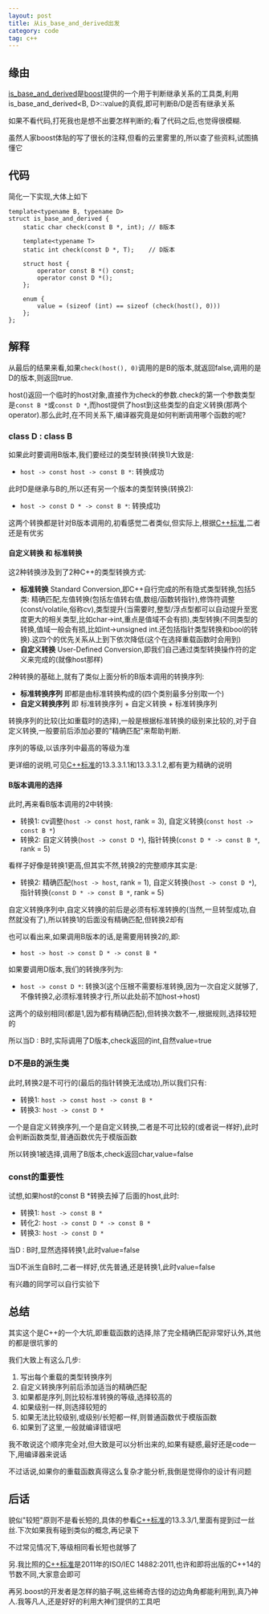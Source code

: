 ```yaml
---
layout: post
title: 从is_base_and_derived出发
category: code
tag: c++
---
```


## 缘由

[is_base_and_derived][is_base_and_derived]是[boost][boost]提供的一个用于判断继承关系的工具类,利用is_base_and_derived<B, D>::value的真假,即可判断B/D是否有继承关系

如果不看代码,打死我也是想不出要怎样判断的;看了代码之后,也觉得很模糊.

虽然人家boost体贴的写了很长的注释,但看的云里雾里的,所以查了些资料,试图搞懂它

## 代码

简化一下实现,大体上如下

    template<typename B, typename D>
    struct is_base_and_derived {
        static char check(const B *, int); // B版本

        template<typename T>
        static int check(const D *, T);    // D版本

        struct host {
            operator const B *() const;
            operator const D *();
        };

        enum {
            value = (sizeof (int) == sizeof (check(host(), 0)))
        };
    };

## 解释

从最后的结果来看,如果`check(host(), 0)`调用的是B的版本,就返回false,调用的是D的版本,则返回true.

host()返回一个临时的host对象,直接作为check的参数.check的第一个参数类型是`const B *`或`const D *`,而host提供了host到这些类型的自定义转换(那两个operator).那么此时,在不同关系下,编译器究竟是如何判断调用哪个函数的呢?

### class D : class B

如果此时要调用B版本,我们要经过的类型转换(转换1)大致是:

* `host -> const host -> const B *`: 转换成功

此时D是继承与B的,所以还有另一个版本的类型转换(转换2):

* `host -> const D * -> const B *`: 转换成功

这两个转换都是针对B版本调用的,初看感觉二者类似,但实际上,根据[C++标准][c++11],二者还是有优劣

#### 自定义转换 和 标准转换

这2种转换涉及到了2种C++的类型转换方式:

* **标准转换** Standard Conversion,即C++自行完成的所有隐式类型转换,包括5类: 精确匹配,左值转换(包括左值转右值,数组/函数转指针),修饰符调整(const/volatile,俗称cv),类型提升(当需要时,整型/浮点型都可以自动提升至宽度更大的相关类型,比如char->int,重点是值域不会有损),类型转换(不同类型的转换,值域一般会有损,比如int->unsigned int.还包括指针类型转换和bool的转换).这四个的优先关系从上到下依次降低(这个在选择重载函数时会用到)
* **自定义转换** User-Defined Conversion,即我们自己通过类型转换操作符的定义来完成的(就像host那样)

2种转换的基础上,就有了类似上面分析的B版本调用的转换序列:

* **标准转换序列** 即都是由标准转换构成的(四个类别最多分别取一个)
* **自定义转换序列** 即 标准转换序列 + 自定义转换 + 标准转换序列

转换序列的比较(比如重载时的选择),一般是根据标准转换的级别来比较的,对于自定义转换,一般要前后添加必要的"精确匹配"来帮助判断.

序列的等级,以该序列中最高的等级为准

更详细的说明,可见[C++标准][c++11]的13.3.3.1.1和13.3.3.1.2,都有更为精确的说明

#### B版本调用的选择

此时,再来看B版本调用的2中转换:

* 转换1: cv调整(`host -> const host`, rank = 3), 自定义转换(`const host -> const B *`)
* 转换2: 自定义转换(`host -> const D *`), 指针转换(`const D * -> const B *`, rank = 5)

看样子好像是转换1更高,但其实不然,转换2的完整顺序其实是:

* 转换2: 精确匹配(`host -> host`, rank = 1), 自定义转换(`host -> const D *`), 指针转换(`const D * -> const B *`, rank = 5)

自定义转换序列中,自定义转换的前后是必须有标准转换的(当然,一旦转型成功,自然就没有了),所以转换1的后面没有精确匹配,但转换2却有

也可以看出来,如果调用B版本的话,是需要用转换2的,即:

* `host -> host -> const D * -> const B *`

如果要调用D版本,我们的转换序列为:

* `host -> const D *`: 转换3(这个压根不需要标准转换,因为一次自定义就够了,不像转换2,必须标准转换才行,所以此处前不加host->host)

这两个的级别相同(都是1,因为都有精确匹配),但转换次数不一,根据规则,选择较短的

所以当D : B时,实际调用了D版本,check返回的int,自然value=true

### D不是B的派生类

此时,转换2是不可行的(最后的指针转换无法成功),所以我们只有:

* 转换1: `host -> const host -> const B *`
* 转换3: `host -> const D *`

一个是自定义转换序列,一个是自定义转换,二者是不可比较的(或者说一样好),此时会判断函数类型,普通函数优先于模版函数

所以转换1被选择,调用了B版本,check返回char,value=false

### const的重要性

试想,如果host的const B *转换去掉了后面的host,此时:

* 转换1: `host -> const B *`
* 转化2: `host -> const D * -> const B *`
* 转换3: `host -> const D *`

当D : B时,显然选择转换1,此时value=false

当D不派生自B时,二者一样好,优先普通,还是转换1,此时value=false

有兴趣的同学可以自行实验下

## 总结

其实这个是C++的一个大坑,即重载函数的选择,除了完全精确匹配非常好认外,其他的都是很坑爹的

我们大致上有这么几步:

1. 写出每个重载的类型转换序列
2. 自定义转换序列前后添加适当的精确匹配
3. 如果都是序列,则比较标准转换的等级,选择较高的
4. 如果级别一样,则选择较短的
5. 如果无法比较级别,或级别/长短都一样,则普通函数优于模版函数
6. 如果到了这里,一般就编译错误吧

我不敢说这个顺序完全对,但大致是可以分析出来的,如果有疑惑,最好还是code一下,用编译器来说话

不过话说,如果你的重载函数真得这么复杂才能分析,我倒是觉得你的设计有问题

## 后话

貌似"较短"原则不是看长短的,具体的参看[C++标准][c++11]的13.3.3/1,里面有提到过一丝丝.下次如果我有碰到类似的概念,再记录下

不过常见情况下,等级相同看长短也就够了

另.我比照的[C++标准][c++11]是2011年的ISO/IEC 14882:2011,也许和即将出版的C++14的节数不同,大家意会即可

再另.boost的开发者是怎样的脑子啊,这些稀奇古怪的边边角角都能利用到,真乃神人.我等凡人,还是好好的利用大神们提供的工具吧

[is_base_and_derived]: http://www.boost.org/doc/libs/1_56_0/boost/type_traits/is_base_and_derived.hpp
[boost]: http://www.boost.org/
[c++11]: http://www.open-std.org/jtc1/sc22/wg21/docs/standards#14882 "2011的标准草案"
